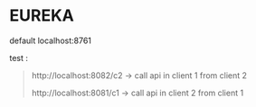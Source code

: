 # EUREKA

default localhost:8761

test : 
> http://localhost:8082/c2 -> call api in client 1 from client 2
>
> http://localhost:8081/c1 -> call api in client 2 from client 1
